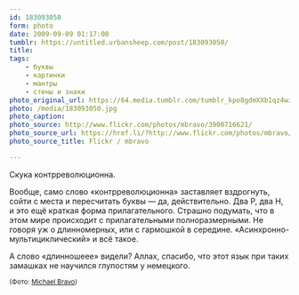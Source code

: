 ```yaml
---
id: 183093050
form: photo
date: 2009-09-09 01:17:00
tumblr: https://untitled.urbansheep.com/post/183093050/
title:
tags:
    - буквы
    - картинки
    - мантры
    - стены и знаки
photo_original_url: https://64.media.tumblr.com/tumblr_kpo8gdmXXb1qz4wzio1_500.jpg
photo: /media/183093050.jpg
photo_caption: 
photo_source: http://www.flickr.com/photos/mbravo/3900716621/
photo_source_url: https://href.li/?http://www.flickr.com/photos/mbravo/3900716621/
photo_source_title: Flickr / mbravo

---
```


<p>Скука контрреволюционна.</p>

<p>Вообще, само слово «контрреволюционна» заставляет вздрогнуть, сойти с места и пересчитать буквы — да, действительно. Два Р, два Н, и это ещё краткая форма прилагательного. Страшно подумать, что в этом мире происходит с прилагательными полноразмерными. Не говоря уж о длинномерных, или с гармошкой в середине. «Асинхронно-мультициклический» и всё такое.</p>

<p>А слово «длинношеее» видели? Аллах, спасибо, что этот язык при таких замашках не научился глупостям у немецкого.</p>

<p><small>(Фото: <a href="http://www.flickr.com/photos/mbravo/3900716621/">Michael Bravo</a>)</small></p>
